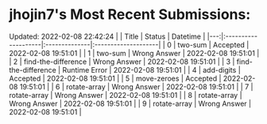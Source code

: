 # jhojin7's Most Recent Submissions:
Updated: 2022-02-08 22:42:24
|    | Title               | Status        | Datetime            |
|---:|:--------------------|:--------------|:--------------------|
|  0 | two-sum             | Accepted      | 2022-02-08 19:51:01 |
|  1 | two-sum             | Wrong Answer  | 2022-02-08 19:51:01 |
|  2 | find-the-difference | Wrong Answer  | 2022-02-08 19:51:01 |
|  3 | find-the-difference | Runtime Error | 2022-02-08 19:51:01 |
|  4 | add-digits          | Accepted      | 2022-02-08 19:51:01 |
|  5 | move-zeroes         | Accepted      | 2022-02-08 19:51:01 |
|  6 | rotate-array        | Wrong Answer  | 2022-02-08 19:51:01 |
|  7 | rotate-array        | Wrong Answer  | 2022-02-08 19:51:01 |
|  8 | rotate-array        | Wrong Answer  | 2022-02-08 19:51:01 |
|  9 | rotate-array        | Wrong Answer  | 2022-02-08 19:51:01 |